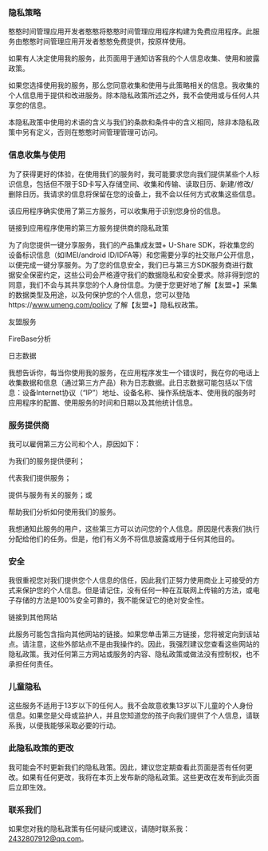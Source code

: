 ### 隐私策略

憨憨时间管理应用开发者憨憨将憨憨时间管理应用程序构建为免费应用程序。此服务由憨憨时间管理应用开发者憨憨免费提供，按原样使用。

如果有人决定使用我的服务，此页面用于通知访客我的个人信息收集、使用和披露政策。

如果您选择使用我的服务，那么您同意收集和使用与此策略相关的信息。我收集的个人信息用于提供和改进服务。除本隐私政策所述之外，我不会使用或与任何人共享您的信息。

本隐私政策中使用的术语的含义与我们的条款和条件中的含义相同，除非本隐私政策中另有定义，否则在憨憨时间管理管理可访问。

### 信息收集与使用

为了获得更好的体验，在使用我们的服务时，我可能要求您向我们提供某些个人标识信息，包括但不限于SD卡写入存储空间、收集和传输、读取日历、新建/修改/删除日历。我请求的信息将保留在您的设备上，我不会以任何方式收集这些信息。

该应用程序确实使用了第三方服务，可以收集用于识别您身份的信息。

链接到应用程序使用的第三方服务提供商的隐私政策

为了向您提供一键分享服务，我们的产品集成友盟+ U-Share SDK，将收集您的设备标识信息（如IMEI/android ID/IDFA等）和您需要分享的社交账户公开信息，以便完成一键分享服务。为了您的信息安全，我们已与第三方SDK服务商进行数据安全保密约定，这些公司会严格遵守我们的数据隐私和安全要求。除非得到您的同意，我们不会与其共享您的个人身份信息。为便于您更好地了解【友盟+】采集的数据类型及用途，以及何保护您的个人信息，您可以登陆https://www.umeng.com/policy 了解【友盟+】隐私权政策。

友盟服务

FireBase分析

日志数据

我想告诉你，每当你使用我的服务，在应用程序发生一个错误时，我在你的电话上收集数据和信息（通过第三方产品）称为日志数据。此日志数据可能包括以下信息：设备Internet协议（“IP”）地址、设备名称、操作系统版本、使用我的服务时应用程序的配置、使用服务的时间和日期以及其他统计信息。

### 服务提供商

我可以雇佣第三方公司和个人，原因如下：

为我们的服务提供便利；

代表我们提供服务；

提供与服务有关的服务；或

帮助我们分析如何使用我们的服务。

我想通知此服务的用户，这些第三方可以访问您的个人信息。原因是代表我们执行分配给他们的任务。但是，他们有义务不将信息披露或用于任何其他目的。

### 安全

我很重视您对我们提供您个人信息的信任，因此我们正努力使用商业上可接受的方式来保护您的个人信息。但是请记住，没有任何一种在互联网上传输的方法，或电子存储的方法是100%安全可靠的，我不能保证它的绝对安全性。

链接到其他网站

此服务可能包含指向其他网站的链接。如果您单击第三方链接，您将被定向到该站点。请注意，这些外部站点不是由我操作的。因此，我强烈建议您查看这些网站的隐私政策。我对任何第三方网站或服务的内容、隐私政策或做法没有控制权，也不承担任何责任。

### 儿童隐私

这些服务不适用于13岁以下的任何人。我不会故意收集13岁以下儿童的个人身份信息。如果您是父母或监护人，并且您知道您的孩子向我们提供了个人信息，请联系我，以便我能够采取必要的行动。

### 此隐私政策的更改

我可能会不时更新我们的隐私政策。因此，建议您定期查看此页面是否有任何更改。如果有任何更改，我将在本页上发布新的隐私政策。这些更改在发布到此页面后立即生效。

### 联系我们

如果您对我的隐私政策有任何疑问或建议，请随时联系我：2432807912@qq.com。
